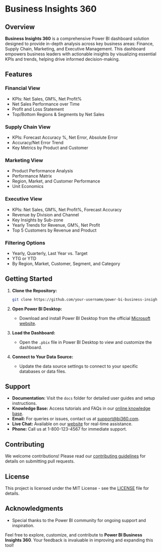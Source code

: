 # Business Insights 360

## Overview
**Business Insights 360** is a comprehensive Power BI dashboard solution designed to provide in-depth analysis across key business areas: Finance, Supply Chain, Marketing, and Executive Management. This dashboard empowers business leaders with actionable insights by visualizing essential KPIs and trends, helping drive informed decision-making.

## Features

### Financial View
- KPIs: Net Sales, GM%, Net Profit%
- Net Sales Performance over Time
- Profit and Loss Statement
- Top/Bottom Regions & Segments by Net Sales

### Supply Chain View
- KPIs: Forecast Accuracy %, Net Error, Absolute Error
- Accuracy/Net Error Trend
- Key Metrics by Product and Customer

### Marketing View
- Product Performance Analysis
- Performance Matrix
- Region, Market, and Customer Performance
- Unit Economics

### Executive View
- KPIs: Net Sales, GM%, Net Profit%, Forecast Accuracy
- Revenue by Division and Channel
- Key Insights by Sub-zone
- Yearly Trends for Revenue, GM%, Net Profit
- Top 5 Customers by Revenue and Product

### Filtering Options
- Yearly, Quarterly, Last Year vs. Target
- YTG or YTD
- By Region, Market, Customer, Segment, and Category

## Getting Started

1. **Clone the Repository:**
   ```bash
   git clone https://github.com/your-username/power-bi-business-insights-360.git
   ```

2. **Open Power BI Desktop:**
   - Download and install Power BI Desktop from the official [Microsoft website](https://powerbi.microsoft.com/desktop/).

3. **Load the Dashboard:**
   - Open the `.pbix` file in Power BI Desktop to view and customize the dashboard.

4. **Connect to Your Data Source:**
   - Update the data source settings to connect to your specific databases or data files.

## Support

- **Documentation:** Visit the `docs` folder for detailed user guides and setup instructions.
- **Knowledge Base:** Access tutorials and FAQs in our [online knowledge base](https://support.bi360.com).
- **Email:** For queries or issues, contact us at support@bi360.com.
- **Live Chat:** Available on our [website](https://bi360.com) for real-time assistance.
- **Phone:** Call us at 1-800-123-4567 for immediate support.

## Contributing

We welcome contributions! Please read our [contributing guidelines](CONTRIBUTING.md) for details on submitting pull requests.

## License

This project is licensed under the MIT License - see the [LICENSE](LICENSE) file for details.

## Acknowledgments

- Special thanks to the Power BI community for ongoing support and inspiration.

Feel free to explore, customize, and contribute to **Power BI Business Insights 360**. Your feedback is invaluable in improving and expanding this tool!
